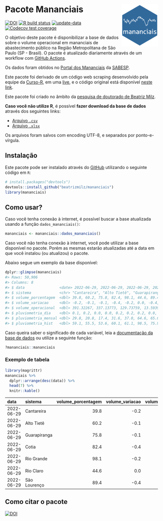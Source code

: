 
<!-- README.md is generated from README.Rmd. Please edit that file -->

# Pacote Mananciais <img src="man/figures/hexlogo.png" align="right" width = "120px"/>

<!-- badges: start -->

[![DOI](https://zenodo.org/badge/DOI/10.5281/zenodo.4733056.svg)](https://doi.org/10.5281/zenodo.4733056)
[![R build
status](https://github.com/beatrizmilz/mananciais/workflows/R-CMD-check/badge.svg)](https://github.com/beatrizmilz/mananciais/actions)
[![update-data](https://github.com/beatrizmilz/mananciais/actions/workflows/2-update_data.yaml/badge.svg)](https://github.com/beatrizmilz/mananciais/actions/workflows/2-update_data.yaml)
[![Codecov test
coverage](https://codecov.io/gh/beatrizmilz/mananciais/branch/master/graph/badge.svg)](https://codecov.io/gh/beatrizmilz/mananciais?branch=master)
<!-- badges: end -->

O objetivo deste pacote é disponibilizar a base de dados sobre o volume
operacional em mananciais de abastecimento público na Região
Metropolitana de São Paulo (SP - Brasil). O pacote é atualizado
diariamente através de um workflow com [GitHub
Actions](https://github.com/beatrizmilz/mananciais/actions).

Os dados foram obtidos no [Portal dos
Mananciais](http://mananciais.sabesp.com.br/Situacao) da
[SABESP](http://site.sabesp.com.br/site/Default.aspx).

Este pacote foi derivado de um código web scraping desenvolvido pela
equipe da [Curso-R](https://www.curso-r.com/), em uma
[live](https://youtu.be/jvZIxrMmOcQ), e o código original está
disponível [neste
link](https://github.com/curso-r/lives/blob/master/drafts/20200730_scraper_sabesp.R).

Este pacote foi criado no âmbito da [pesquisa de doutorado de Beatriz
Milz](https://beatrizmilz.github.io/tese/).

**Caso você não utilize R**, é possível **fazer download da base de
dados** através dos seguintes links:

  - [Arquivo
    `.csv`](https://github.com/beatrizmilz/mananciais/raw/master/inst/extdata/mananciais.csv)
  - [Arquivo
    `.xlsx`](https://github.com/beatrizmilz/mananciais/blob/master/inst/extdata/mananciais.xlsx?raw=true)

Os arquivos foram salvos com encoding UTF-8, e separados por
ponto-e-vírgula.

## Instalação

Este pacote pode ser instalado através do [GitHub](https://github.com/)
utilizando o seguinte código em `R`:

``` r
# install.packages("devtools")
devtools::install_github("beatrizmilz/mananciais")
library(mananciais)
```

## Como usar?

Caso você tenha conexão à internet, é possível buscar a base atualizada
usando a função `dados_mananciais()`:

``` r
mananciais <- mananciais::dados_mananciais() 
```

Caso você não tenha conexão à internet, você pode utilizar a base
disponível no pacote. Porém as mesmas estarão atualizadas até a data em
que você instalou (ou atualizou) o pacote.

Abaixo segue um exemplo da base disponível:

``` r
dplyr::glimpse(mananciais)
#> Rows: 50,906
#> Columns: 8
#> $ data                <date> 2022-06-29, 2022-06-29, 2022-06-29, 2022-06-29, 2…
#> $ sistema             <chr> "Cantareira", "Alto Tietê", "Guarapiranga", "Cotia…
#> $ volume_porcentagem  <dbl> 39.8, 60.2, 75.8, 82.4, 98.1, 44.6, 89.4, 40.0, 60…
#> $ volume_variacao     <dbl> -0.2, -0.1, -0.1, -0.4, -0.2, 0.0, -0.4, -0.1, -0.…
#> $ volume_operacional  <dbl> 391.32267, 337.13773, 129.73759, 13.59396, 110.095…
#> $ pluviometria_dia    <dbl> 0.1, 0.2, 0.0, 0.0, 0.2, 0.2, 0.2, 0.0, 0.3, 0.0, …
#> $ pluviometria_mensal <dbl> 29.8, 20.8, 17.4, 31.6, 37.0, 64.6, 65.0, 29.7, 20…
#> $ pluviometria_hist   <dbl> 59.1, 55.5, 53.6, 60.1, 61.1, 98.5, 75.9, 59.1, 55…
```

Caso queira saber o significado de cada variável, leia a [documentação
da base de
dados](https://beatrizmilz.github.io/mananciais/reference/mananciais.html)
ou utilize a seguinte função:

``` r
?mananciais::mananciais
```

### Exemplo de tabela

``` r
library(magrittr)
mananciais %>% 
  dplyr::arrange(desc(data)) %>% 
  head(7) %>%
  knitr::kable()
```

| data       | sistema      | volume\_porcentagem | volume\_variacao | volume\_operacional | pluviometria\_dia | pluviometria\_mensal | pluviometria\_hist |
| :--------- | :----------- | ------------------: | ---------------: | ------------------: | ----------------: | -------------------: | -----------------: |
| 2022-06-29 | Cantareira   |                39.8 |            \-0.2 |           391.32267 |               0.1 |                 29.8 |               59.1 |
| 2022-06-29 | Alto Tietê   |                60.2 |            \-0.1 |           337.13773 |               0.2 |                 20.8 |               55.5 |
| 2022-06-29 | Guarapiranga |                75.8 |            \-0.1 |           129.73759 |               0.0 |                 17.4 |               53.6 |
| 2022-06-29 | Cotia        |                82.4 |            \-0.4 |            13.59396 |               0.0 |                 31.6 |               60.1 |
| 2022-06-29 | Rio Grande   |                98.1 |            \-0.2 |           110.09562 |               0.2 |                 37.0 |               61.1 |
| 2022-06-29 | Rio Claro    |                44.6 |              0.0 |             6.09068 |               0.2 |                 64.6 |               98.5 |
| 2022-06-29 | São Lourenço |                89.4 |            \-0.4 |            79.44275 |               0.2 |                 65.0 |               75.9 |

## Como citar o pacote

[![DOI](https://zenodo.org/badge/DOI/10.5281/zenodo.4733056.svg)](https://doi.org/10.5281/zenodo.4733056)
